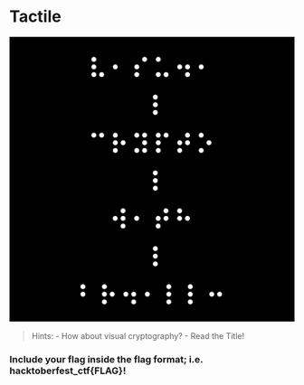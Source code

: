 # Tactile

![Intermediate Cryptography - 'Tactile' Challenge](tactile.png "Intermediate Cryptography - 'Tactile' Challenge")

> Hints: 
	- How about visual cryptography?
	- Read the Title!

### Include your flag inside the flag format; i.e. hacktoberfest_ctf{FLAG}!